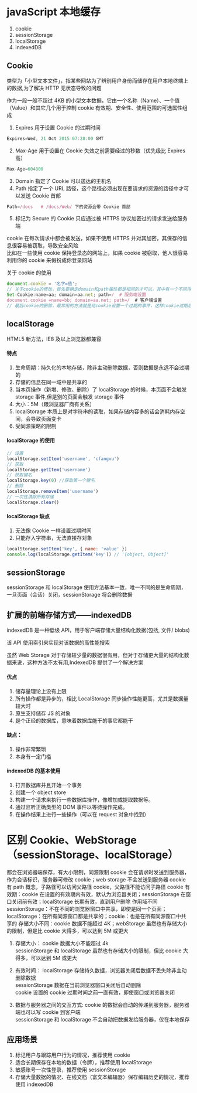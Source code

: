 # javaScript 本地缓存

1. cookie
2. sessionStorage
3. localStorage
4. indexedDB

## Cookie

类型为「小型文本文件」，指某些网站为了辨别用户身份而储存在用户本地终端上的数据,为了解决 HTTP 无状态导致的问题

作为一段一般不超过 4KB 的小型文本数据，它由一个名称（Name）、一个值（Value）和其它几个用于控制 cookie 有效期、安全性、使用范围的可选属性组成

1. Expires 用于设置 Cookie 的过期时间

```js
Expires=Wed, 21 Oct 2015 07:28:00 GMT
```

2. Max-Age 用于设置在 Cookie 失效之前需要经过的秒数（优先级比 Expires 高）

```js
Max-Age=604800
```

3. Domain 指定了 Cookie 可以送达的主机名
4. Path 指定了一个 URL 路径，这个路径必须出现在要请求的资源的路径中才可以发送 Cookie 首部

```js
Path=/docs   # /docs/Web/ 下的资源会带 Cookie 首部
```

5. 标记为 Secure 的 Cookie 只应通过被 HTTPS 协议加密过的请求发送给服务端

cookie 在每次请求中都会被发送，如果不使用 HTTPS 并对其加密，其保存的信息很容易被窃取，导致安全风险  
比如在一些使用 cookie 保持登录态的网站上，如果 cookie 被窃取，他人很容易利用你的 cookie 来假扮成你登录网站

关于 cookie 的使用

```js
document.cookie = '名字=值';
// 关于cookie的修改，首先要确定domain和path属性都是相同的才可以，其中有一个不同得时候都会创建出一个新的cookie
Set-Cookie:name=aa; domain=aa.net; path=/  # 服务端设置
document.cookie =name=bb; domain=aa.net; path=/  # 客户端设置
// 最后cookie的删除，最常用的方法就是给cookie设置一个过期的事件，这样cookie过期后会被浏览器删除
```

## localStorage

HTML5 新方法，IE8 及以上浏览器都兼容

#### 特点

1. 生命周期：持久化的本地存储，除非主动删除数据，否则数据是永远不会过期的
2. 存储的信息在同一域中是共享的
3. 当本页操作（新增、修改、删除）了 localStorage 的时候，本页面不会触发 storage 事件,但是别的页面会触发 storage 事件
4. 大小：5M（跟浏览器厂商有关系）
5. localStorage 本质上是对字符串的读取，如果存储内容多的话会消耗内存空间，会导致页面变卡
6. 受同源策略的限制

#### localStorage 的使用

```js
// 设置
localStorage.setItem('username', 'cfangxu')
// 获取
localStorage.getItem('username')
// 获取键名
localStorage.key(0) //获取第一个键名
// 删除
localStorage.removeItem('username')
// 一次性清除所有存储
localStorage.clear()
```

#### localStorage 缺点

1. 无法像 Cookie 一样设置过期时间
2. 只能存入字符串，无法直接存对象

```js
localStorage.setItem('key', { name: 'value' })
console.log(localStorage.getItem('key')) // '[object, Object]'
```

## sessionStorage

sessionStorage 和 localStorage 使用方法基本一致，唯一不同的是生命周期，一旦页面（会话）关闭，sessionStorage 将会删除数据

## 扩展的前端存储方式——indexedDB

indexedDB 是一种低级 API，用于客户端存储大量结构化数据(包括, 文件/ blobs)

该 API 使用索引来实现对该数据的高性能搜索

虽然 Web Storage 对于存储较少量的数据很有用，但对于存储更大量的结构化数据来说，这种方法不太有用,IndexedDB 提供了一个解决方案

#### 优点

1. 储存量理论上没有上限
2. 所有操作都是异步的，相比 LocalStorage 同步操作性能更高，尤其是数据量较大时
3. 原生支持储存 JS 的对象
4. 是个正经的数据库，意味着数据库能干的事它都能干

#### 缺点：

1. 操作非常繁琐
2. 本身有一定门槛

#### indexedDB 的基本使用

1. 打开数据库并且开始一个事务
2. 创建一个 object store
3. 构建一个请求来执行一些数据库操作，像增加或提取数据等。
4. 通过监听正确类型的 DOM 事件以等待操作完成。
5. 在操作结果上进行一些操作（可以在 request 对象中找到）

# 区别 Cookie、WebStorage（sessionStorage、localStorage）

都会在浏览器端保存，有大小限制，同源限制
cookie 会在请求时发送到服务器，作为会话标识，服务器可修改 cookie；web storage 不会发送到服务器
cookie 有 path 概念，子路径可以访问父路径 cookie，父路径不能访问子路径 cookie
有效期：cookie 在设置的有效期内有效，默认为浏览器关闭；sessionStorage 在窗口关闭前有效；localStorage 长期有效，直到用户删除
作用域不同 sessionStorage：不在不同的浏览器窗口中共享，即使是同一个页面；localStorage：在所有同源窗口都是共享的；cookie：也是在所有同源窗口中共享的
存储大小不同：cookie 数据不能超过 4K；webStorage 虽然也有存储大小的限制，但是比 cookie 大得多，可以达到 5M 或更大

1. 存储大小：
   cookie 数据大小不能超过 4k  
   sessionStorage 和 localStorage 虽然也有存储大小的限制，但比 cookie 大得多，可以达到 5M 或更大

2. 有效时间：
   localStorage 存储持久数据，浏览器关闭后数据不丢失除非主动删除数据  
   sessionStorage 数据在当前浏览器窗口关闭后自动删除  
   cookie 设置的 cookie 过期时间之前一直有效，即使窗口或浏览器关闭

3. 数据与服务器之间的交互方式:
   cookie 的数据会自动的传递到服务器，服务器端也可以写 cookie 到客户端  
   sessionStorage 和 localStorage 不会自动把数据发给服务器，仅在本地保存

## 应用场景

1. 标记用户与跟踪用户行为的情况，推荐使用 cookie
2. 适合长期保存在本地的数据（令牌），推荐使用 localStorage
3. 敏感账号一次性登录，推荐使用 sessionStorage
4. 存储大量数据的情况、在线文档（富文本编辑器）保存编辑历史的情况，推荐使用 indexedDB
